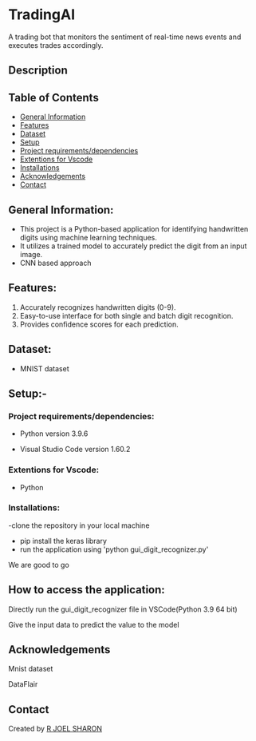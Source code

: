 # TradingAI
A trading bot that monitors the sentiment of real-time news events and executes trades accordingly.
## **Description**
## **Table of Contents**
- [General Information](https://github.com/jsjoel/TradingAI#general-information)
- [Features](https://github.com/jsjoel/TradingAI#features)
- [Dataset](https://github.com/jsjoel/TradingAI#dataset)
- [Setup](https://github.com/jsjoel/TradingAI#setup-)
- [Project requirements/dependencies](https://github.com/jsjoel/TradingAI#project-requirementsdependencies)
- [Extentions for Vscode](https://github.com/jsjoel/TradingAI#extentions-for-vscode)
- [Installations](https://github.com/jsjoel/TradingAI#installations)
- [Acknowledgements](https://github.com/jsjoel/TradingAI#acknowledgements)
- [Contact](https://github.com/jsjoel/TradingAI#contact)

## **General Information:**

- This project is a Python-based application for identifying handwritten digits using machine learning techniques.
- It utilizes a trained model to accurately predict the digit from an input image.
- CNN based approach

## **Features:**

1. Accurately recognizes handwritten digits (0-9).
2. Easy-to-use interface for both single and batch digit recognition.
3. Provides confidence scores for each prediction.

## **Dataset:**
 - MNIST dataset

## **Setup:-**


### **Project requirements/dependencies:**

- Python version 3.9.6

- Visual Studio Code version 1.60.2

### Extentions for Vscode:

- Python

### Installations:
-clone the repository in your local machine
- pip install the keras library
- run the application using 'python gui_digit_recognizer.py'

We are good to go

## **How to access the application:**

Directly run the gui_digit_recognizer file in VSCode(Python 3.9  64 bit)

Give the input data to predict the value to the model

## **Acknowledgements**
Mnist dataset

DataFlair


## **Contact**

Created by [R JOEL SHARON](https://github.com/jsjoel)


